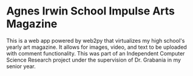 Agnes Irwin School Impulse Arts Magazine
=========================

This is a web app powered by web2py that virtualizes my high school's yearly art magazine. It allows for images, video, and text to be uploaded with comment functionality. This was part of an Independent Computer Science Research project under the supervision of Dr. Grabania in my senior year. 
